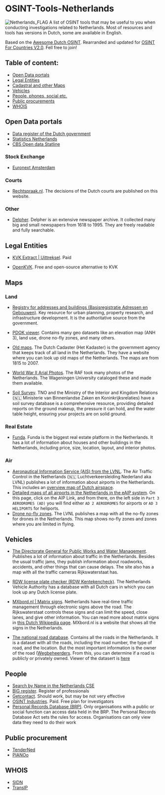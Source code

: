 # OSINT-Tools-Netherlands
<img src="https://upload.wikimedia.org/wikipedia/commons/thumb/2/20/Flag_of_the_Netherlands.svg/2560px-Flag_of_the_Netherlands.svg.png" alt="Netherlands_FLAG"/>
A list of OSINT tools that may be useful to you when conducting investigations related to Netherlands. Most of resources and tools has versions in Dutch, some are available in English.

Based on the [Awesome Dutch OSINT](https://github.com/sindresorhus/awesome). Rearranded and updated for [OSINT For Countries V2.0](https://github.com/paulpogoda/OSINT-for-countries-V2.0). Fell free to join!

## Table of content:
 - [Open Data portals](#open-data-portals)
 - [Legal Entities](#legal-entities)
 - [Cadastral and other Maps](#maps)
 - [Vehicles](#vehicles)
 - [People, phones, social etc.](#people)
 - [Public procurements](#public-procurement)
 - [WHOIS](#whois)

## Open Data portals
- [Data register of the Dutch government](https://data.overheid.nl/en)
- [Statistics Netherlands](https://www.cbs.nl/en-gb/our-services/open-data)
- [CBS Open data Statline](https://opendata.cbs.nl/statline/portal.html?_la=en&_catalog=CBS)

### Stock Exchange
- [Euronext Amsterdam](https://live.euronext.com/en/markets/amsterdam/equities/list)

### Courts
- [Rechtspraak.nl](https://www.rechtspraak.nl/). The decisions of the Dutch courts are published on this website.

### Other

- [Delpher](https://www.delpher.nl/). Delpher is an extensive newspaper archive. It collected many big and small newspapers from 1618 to 1995. They are freely readable and fully searchable.


## Legal Entities
- [KVK Extract | Uittreksel](https://www.kvk.nl/producten-bestellen/bedrijfsproducten-bestellen/uittreksels/). Paid

- [OpenKVK](https://openkvk.nl/). Free and open-source alternative to KVK


## Maps
### Land
- [Registry for addresses and buildings (Basisregistratie Adressen en Gebouwen)](https://bagviewer.kadaster.nl/lvbag/bag-viewer/). Key resource for urban planning, property research, and infrastructure development. It is the authoritative source from the government. 

- [PDOK viewer](https://www.pdok.nl/viewer/).  Contains many geo datasets like an elevation map (ANH 3), land use, drone no-fly zones, and many others.

- [Old maps](https://www.topotijdreis.nl/). The Dutch Cadaster (Het Kadaster) is the government agency that keeps track of all land in the Netherlands. They have a website where you can look up old maps of the Netherlands. The maps are from 1815 to 2007.

- [World War II Arial Photos](https://library.wur.nl/WebQuery/geoportal/raf). The RAF took many photos of the Netherlands. The Wageningen University cataloged these and made them available.

- [Soil Survey](https://www.dinoloket.nl/). TNO and the Ministry of the Interior and Kingdom Relations (🇳🇱 Ministerie van Binnenlandse Zaken en Koninkrijksrelaties) have a soil survey database is a comprehensive resource, providing detailed reports on the ground makeup, the pressure it can hold, and the water table height, ensuring your projects are on solid ground.

### Real Estate
- [Funda](https://www.funda.nl). Funda is the biggest real estate platform in the Netherlands. It has a lot of information about houses and other buildings in the Netherlands, including price, size, location, layout, and interior photos.

### Air

- [Aeronautical Information Service (AIS) from the LVNL]().  The Air Traffic Control in the Netherlands (🇳🇱 Luchtverkeersleiding Nederland aka LVNL) publishes a lot of information about airports in the Netherlands. This includes an [overview map of Dutch airspace](https://vfrchart.lvnl.nl). 
- [Detailed maps of all airports in the Netherlands in the eAIP system](https://en.lvnl.nl/information-for-airmen/publications-for-airmen). On this page, click on the AIP Link, and from there, on the left side in `Part 3 AERODROMES (AD)` you will find either `AD 2 AERODROMES` for airports or `AD 3 HELIPORTS` for heliports.
- [Drone no-fly zones](https://map.godrone.nl). The LVNL publishes a map with all the no-fly zones for drones in the Netherlands. This map shows no-fly zones and zones where you are limited in flying.

## Vehicles

- [The Directorate General for Public Works and Water Management](https://www.rwsverkeersinfo.nl/). Publishes a lot of information about traffic in the Netherlands. Besides the usual traffic jams, they publish information about roadworks, accidents, and other things that can cause delays. The site also has a map with all the traffic cameras Rijkswaterstaat has.


- [RDW license plate checker (RDW Kentekencheck)](https://ovi.rdw.nl/). The Netherlands Vehicle Authority has a database with all Dutch cars in which you can look up any Dutch license plate.

- [MXbord.nl | Matrix signs](https://mxbord.nl/). Netherlands have real-time traffic management through electronic signs above the road. The Rijkswaterstaat controls these signs and can limit the speed, close lanes, and give other information. You can read more about matrix signs in [this Dutch Wikipedia page](https://nl.wikipedia.org/wiki/Rijstrooksignalering). MXbord.nl is a website that shows all the signs in the Netherlands.

- [The national road database](https://www.nationaalwegenbestand.nl/). Contains all the roads in the Netherlands. It is a dataset with all the roads, including the road number, the type of road, and the location. But the most important information is the owner of the road ([Wegbeheerders](https://nl.wikipedia.org/wiki/Wegbeheerder). From this, you can determine if a road is publicly or privately owned. Viewer of the datasert is [here](https://www.pdok.nl/introductie/-/article/nationaal-wegen-bestand-nwb-wegen)

## People 
- [Search by Name in the Netherlands CSE](https://phonebookoftheworld.com/netherlands/#google_vignette)
- [BIG register](https://www.bigregister.nl/). Register of professionals
- [Getcontact](https://getcontact.com/country-features). Should work, but may be not very effective
- [OSINT Industries](https://app.osint.industries). Paid. Free plan for investigators
- [Personal Records Database (BRP)](https://www.government.nl/topics/personal-data/personal-records-database-brp). Only organisations with a public or social function can access data held in the BRP. The Personal Records Database Act sets the rules for access. Organisations can only view data they need to do their work


## Public procurement
- [TenderNed](https://www.tenderned.nl/cms/en/english/tenderned-dutch-governments-online-tendering-system)
- [PIANOo](https://www.pianoo.nl/en/public-procurement-netherlands)

## WHOIS
- [SIDN](https://www.sidn.nl/en/whois)
- [TransIP](https://www.transip.nl/whois/)
